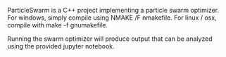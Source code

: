 ParticleSwarm is a C++ project implementing a particle swarm optimizer. For windows, simply compile using NMAKE /F nmakefile. For linux / osx, compile with make -f gnumakefile.

Running the swarm optimizer will produce output that can be analyzed using the provided jupyter notebook.
